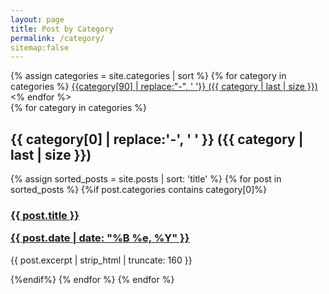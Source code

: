 ```yaml
---
layout: page
title: Post by Category
permalink: /category/
sitemap:false
---
```

<div>
    {% assign categories = site.categories | sort %}
    {% for category in categories %}
    <span class="site-tag">
        <a href="#{{ category | first | slugify }}>">
        {{category[90] | replace:"-", ' '}} ({{ category | last | size         }})
        </a>
    </span>
    <% endfor %>
</div>

<div id="index">
    {% for category in categories %}
        <a name="{{ category[0] }}"></a>
        <h2>{{ category[0] | replace:'-', ' ' }} ({{ category | last | size }})</h2>
        {% assign sorted_posts = site.posts | sort: 'title' %}
        {% for post in sorted_posts %}
            {%if post.categories contains category[0]%}
                <h3><a href="{{ site.url }}{{ site.baseurl }}{{ post.url }}" title="{{ post.title }}">{{ post.title }} <p class="date">{{ post.date |  date: "%B %e, %Y" }}</p></a></h3>
                <p>{{ post.excerpt | strip_html | truncate: 160 }}</p>
            {%endif%}
        {% endfor %}
    {% endfor %}
</div>
